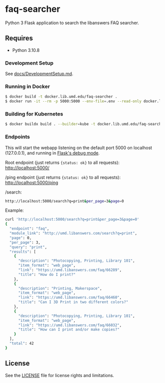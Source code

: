 # faq-searcher

Python 3 Flask application to search the libanswers FAQ searcher.

## Requires

* Python 3.10.8

### Development Setup

See [docs/DevelopmentSetup.md](docs/DevelopmentSetup.md).

### Running in Docker

```bash
$ docker build -t docker.lib.umd.edu/faq-searcher .
$ docker run -it --rm -p 5000:5000 --env-file=.env --read-only docker.lib.umd.edu/faq-searcher
```

### Building for Kubernetes

```bash
$ docker buildx build . --builder=kube -t docker.lib.umd.edu/faq-searcher:VERSION --push
```

### Endpoints

This will start the webapp listening on the default port 5000 on localhost
(127.0.0.1), and running in [Flask's debug mode].

Root endpoint (just returns `{status: ok}` to all requests):
<http://localhost:5000/>

/ping endpoint (just returns `{status: ok}` to all requests):
<http://localhost:5000/ping>

/search:

```bash
http://localhost:5000/search?q=print&per_page=3&page=0
```

Example:

```bash
curl 'http://localhost:5000/search?q=print&per_page=3&page=0'
{
  "endpoint": "faq",
  "module_link": "http://umd.libanswers.com/search?q=print",
  "page": 0,
  "per_page": 3,
  "query": "print",
  "results": [
    {
      "description": "Photocopying, Printing, Library 101",
      "item_format": "web_page",
      "link": "https://umd.libanswers.com/faq/66289",
      "title": "How do I print?"
    },
    {
      "description": "Printing, Makerspace",
      "item_format": "web_page",
      "link": "https://umd.libanswers.com/faq/66460",
      "title": "Can I 3D Print in two different colors?"
    },
    {
      "description": "Photocopying, Printing, Library 101",
      "item_format": "web_page",
      "link": "https://umd.libanswers.com/faq/66032",
      "title": "How can I print and/or make copies?"
    }
  ],
  "total": 42
}
```

[Flask's debug mode]: https://flask.palletsprojects.com/en/2.2.x/cli/?highlight=debug%20mode

## License

See the [LICENSE](LICENSE.txt) file for license rights and limitations.
